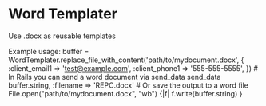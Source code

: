 Word Templater
==============

Use .docx as reusable templates
   
Example usage:
     buffer = WordTemplater.replace_file_with_content('path/to/mydocument.docx',
        {
          :client_email1 => 'test@example.com',
          :client_phone1 => '555-555-5555',
        })
     # In Rails you can send a word document via send_data
     send_data buffer.string, :filename => 'REPC.docx'
     # Or save the output to a word file
     File.open("path/to/mydocument.docx", "wb") {|f| f.write(buffer.string) }